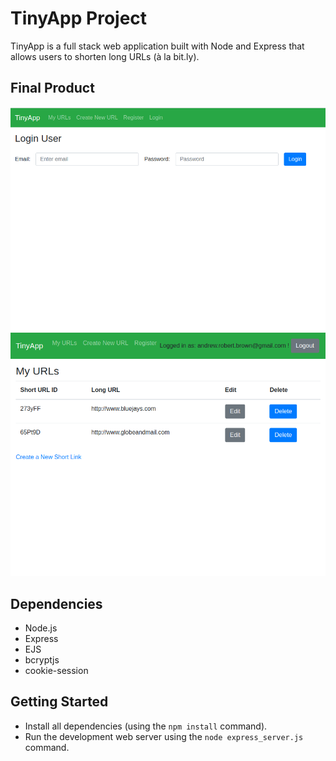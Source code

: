 # TinyApp Project

TinyApp is a full stack web application built with Node and Express that allows users to shorten long URLs (à la bit.ly).

## Final Product

!["Login Page"](/Login.png)
!["URL Page"](/URL.png)

## Dependencies

- Node.js
- Express
- EJS
- bcryptjs
- cookie-session

## Getting Started

- Install all dependencies (using the `npm install` command).
- Run the development web server using the `node express_server.js` command.
